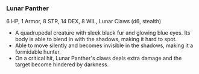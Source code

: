 ### Lunar Panther

6 HP, 1 Armor, 8 STR, 14 DEX, 8 WIL, Lunar Claws (d6, stealth)

- A quadrupedal creature with sleek black fur and glowing blue eyes. Its body is able to blend in with the shadows, making it hard to spot.
- Able to move silently and becomes invisible in the shadows, making it a formidable hunter.
- On a critical hit, Lunar Panther's claws deals extra damage and the target become hindered by darkness.

